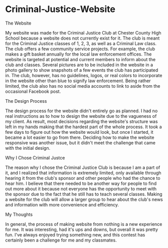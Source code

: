 # Criminal-Justice-Website

The Website

  My website was made for the Criminal Justice Club at Chester County High School because a website does not currently exist for it. The club is meant for the Criminal Justice classes of 1, 2, 3, as well as a Criminal Law class. The club offers a few community service projects. For example, the club makes a gift basket annually for the local law enforcement offices. The website is targeted at potential and current members to inform about the club and classes. Several pictures are to be included in the website in a photo gallery to show snapshots of a few events the club has participated in. The club, however, has no guidelines, logos, or real colors to incorporate in the website other than blue to signify law enforcement. Being rather limited, the club also has no social media accounts to link to aside from the occasional Facebook post. 
  
The Design Process
  
  The design process for the website didn't entirely go as planned. I had no real instructions as to how to design the website due to the vagueness of my client. As result, most decisions regarding the website's structure was left in my hands making that the hardest part of the whole process. It took a few days to figure out how the website would look, but once I started, it became a lot easier to go from there. Deciding how to make the website responsive was another issue, but it didn't meet the challenge that came with the initial design. 
 
Why I Chose Criminal Justce
  
  The reason why I chose the Criminal Justice Club is because I am a part of it, and I realized that information is extremely limited, only available through hearing it from the club's sponsor and other people who had the chance to hear him. I believe that there needed to be another way for people to find out more about it because not everyone has the opportunity to meet with the sponsor due to the fact that he still has to teach several classes. Making a website for the club will allow a larger group to hear about the club's news and information with more convenience and efficiency.
  
My Thoughts
  
  In general, the process of making website from nothing is a new experience for me. It was interesting, had it's ups and downs, but overall it was pretty fun. I've always enjoyed trying something new, and this contest has certainly been a challenge for me and my classmates.
